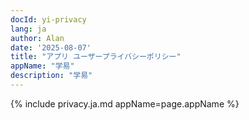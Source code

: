 ```yaml
---
docId: yi-privacy
lang: ja
author: Alan
date: '2025-08-07'
title: "アプリ ユーザープライバシーポリシー"
appName: "学易"
description: "学易"
---
```


{% include privacy.ja.md appName=page.appName %}